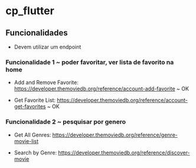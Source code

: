 # cp_flutter

## Funcionalidades

- Devem utilizar um endpoint

### Funcionalidade 1 ~ poder favoritar, ver lista de favorito na home

- Add and Remove Favorite: https://developer.themoviedb.org/reference/account-add-favorite ~ OK

- Get Favorite List: https://developer.themoviedb.org/reference/account-get-favorites ~ OK


### Funcionalidade 2 ~ pesquisar por genero 
- Get All Genres: https://developer.themoviedb.org/reference/genre-movie-list

- Search by Genre: https://developer.themoviedb.org/reference/discover-movie
